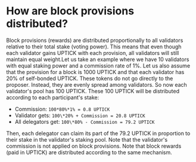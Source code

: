 # How are block provisions distributed?

Block provisions (rewards) are distributed proportionally to all validators relative to their total stake (voting power). This means that even though each validator gains UPTICK with each provision, all validators will still maintain equal weight.Let us take an example where we have 10 validators with equal staking power and a commission rate of 1%. Let us also assume that the provision for a block is 1000 UPTICK and that each validator has 20% of self-bonded UPTICK. These tokens do not go directly to the proposer. Instead, they are evenly spread among validators. So now each validator's pool has 100 UPTICK. These 100 UPTICK will be distributed according to each participant's stake:

* Commission: `100*80%*1% = 0.8 UPTICK`
* Validator gets: `100\*20% + Commission = 20.8 UPTICK`
* All delegators get: `100\*80% - Commission = 79.2 UPTICK`

Then, each delegator can claim its part of the 79.2 UPTICK in proportion to their stake in the validator's staking pool. Note that the validator's commission is not applied on block provisions. Note that block rewards (paid in UPTICK) are distributed according to the same mechanism.
